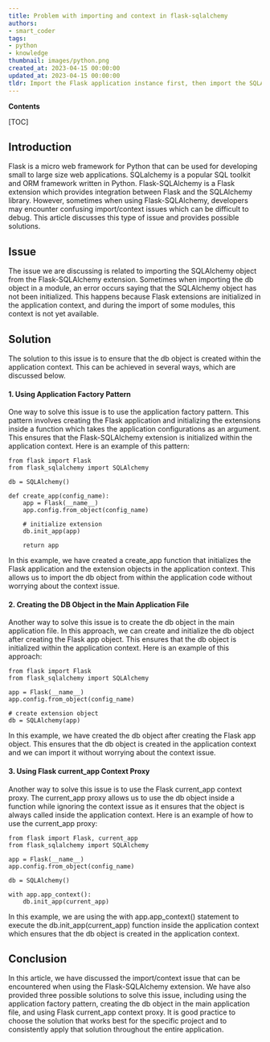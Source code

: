 ```yaml
---
title: Problem with importing and context in flask-sqlalchemy
authors:
- smart_coder
tags:
- python
- knowledge
thumbnail: images/python.png
created_at: 2023-04-15 00:00:00
updated_at: 2023-04-15 00:00:00
tldr: Import the Flask application instance first, then import the SQLAlchemy instance separately, to avoid circular referencing and context issues.
---
```


**Contents**

[TOC]

Introduction
------------
Flask is a micro web framework for Python that can be used for developing small to large size web applications. SQLalchemy is a popular SQL toolkit and ORM framework written in Python. Flask-SQLAlchemy is a Flask extension which provides integration between Flask and the SQLAlchemy library. However, sometimes when using Flask-SQLAlchemy, developers may encounter confusing import/context issues which can be difficult to debug. This article discusses this type of issue and provides possible solutions.

Issue
-----
The issue we are discussing is related to importing the SQLAlchemy object from the Flask-SQLAlchemy extension. Sometimes when importing the db object in a module, an error occurs saying that the SQLAlchemy object has not been initialized. This happens because Flask extensions are initialized in the application context, and during the import of some modules, this context is not yet available.

Solution
--------
The solution to this issue is to ensure that the db object is created within the application context. This can be achieved in several ways, which are discussed below.

#### 1. Using Application Factory Pattern

One way to solve this issue is to use the application factory pattern. This pattern involves creating the Flask application and initializing the extensions inside a function which takes the application configurations as an argument. This ensures that the Flask-SQLAlchemy extension is initialized within the application context. Here is an example of this pattern:

```
from flask import Flask
from flask_sqlalchemy import SQLAlchemy

db = SQLAlchemy()

def create_app(config_name):
    app = Flask(__name__)
    app.config.from_object(config_name)

    # initialize extension
    db.init_app(app)

    return app
```
In this example, we have created a create_app function that initializes the Flask application and the extension objects in the application context. This allows us to import the db object from within the application code without worrying about the context issue.

#### 2. Creating the DB Object in the Main Application File

Another way to solve this issue is to create the db object in the main application file. In this approach, we can create and initialize the db object after creating the Flask app object. This ensures that the db object is initialized within the application context. Here is an example of this approach:

```
from flask import Flask
from flask_sqlalchemy import SQLAlchemy

app = Flask(__name__)
app.config.from_object(config_name)

# create extension object
db = SQLAlchemy(app)
```
In this example, we have created the db object after creating the Flask app object. This ensures that the db object is created in the application context and we can import it without worrying about the context issue.

#### 3. Using Flask current_app Context Proxy

Another way to solve this issue is to use the Flask current_app context proxy. The current_app proxy allows us to use the db object inside a function while ignoring the context issue as it ensures that the object is always called inside the application context. Here is an example of how to use the current_app proxy:

```
from flask import Flask, current_app
from flask_sqlalchemy import SQLAlchemy

app = Flask(__name__)
app.config.from_object(config_name)

db = SQLAlchemy()

with app.app_context():
    db.init_app(current_app)
```
In this example, we are using the with app.app_context() statement to execute the db.init_app(current_app) function inside the application context which ensures that the db object is created in the application context.


Conclusion
----------
In this article, we have discussed the import/context issue that can be encountered when using the Flask-SQLAlchemy extension. We have also provided three possible solutions to solve this issue, including using the application factory pattern, creating the db object in the main application file, and using Flask current_app context proxy. It is good practice to choose the solution that works best for the specific project and to consistently apply that solution throughout the entire application.
